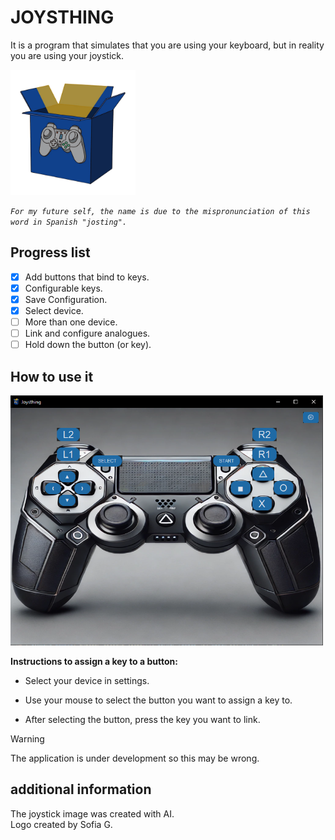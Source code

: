 # JOYSTHING
It is a program that simulates that you are using your keyboard, but in reality you are using your joystick.

<img src="assets/img/logo.png" alt="Logo" width="200" height="200">


*`For my future self, the name is due to the mispronunciation of this word in Spanish "josting".`*

## Progress list
- [X] Add buttons that bind to keys.
- [X] Configurable keys.
- [X] Save Configuration.
- [X] Select device.
- [ ] More than one device.
- [ ] Link and configure analogues.
- [ ] Hold down the button (or key).
## How to use it
<img src="assets/img/interfaz-started.png" alt="Logo" width="500" height="400">

__Instructions to assign a key to a button:__

+ Select your device in settings.

+ Use your mouse to select the button you want to assign a key to.

+ After selecting the button, press the key you want to link.

> [!WARNING]  
> The application is under development so this may be wrong.



## additional information
The joystick image was created with AI.  
Logo created by Sofia G.